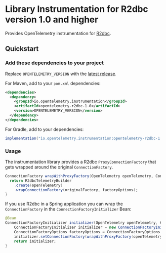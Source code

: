 # Library Instrumentation for R2dbc version 1.0 and higher

Provides OpenTelemetry instrumentation for [R2dbc](https://r2dbc.io/).

## Quickstart

### Add these dependencies to your project

Replace `OPENTELEMETRY_VERSION` with the [latest
release](https://search.maven.org/search?q=g:io.opentelemetry.instrumentation%20AND%20a:opentelemetry-r2dbc-1.0).

For Maven, add to your `pom.xml` dependencies:

```xml
<dependencies>
  <dependency>
    <groupId>io.opentelemetry.instrumentation</groupId>
    <artifactId>opentelemetry-r2dbc-1.0</artifactId>
    <version>OPENTELEMETRY_VERSION</version>
  </dependency>
</dependencies>
```

For Gradle, add to your dependencies:

```groovy
implementation("io.opentelemetry.instrumentation:opentelemetry-r2dbc-1.0:OPENTELEMETRY_VERSION")
```

### Usage

The instrumentation library provides a R2dbc `ProxyConnectionFactory` that gets wrapped around the original
`ConnectionFactory`.

```java
ConnectionFactory wrapWithProxyFactory(OpenTelemetry openTelemetry, ConnectionFactory originalFactory, ConnectionFactoryOptions factoryOptions) {
  return R2dbcTelemetryBuilder
    .create(openTelemetry)
    .wrapConnectionFactory(originalFactory, factoryOptions);
}
```

If you use R2dbc in a Spring application you can wrap the `ConnectionFactory` in the `ConnectionFactoryInitializer` Bean:
```java
@Bean
ConnectionFactoryInitializer initializer(OpenTelemetry openTelemetry, ConnectionFactory connectionFactory) {
    ConnectionFactoryInitializer initializer = new ConnectionFactoryInitializer();
    ConnectionFactoryOptions factoryOptions = ConnectionFactoryOptions.parse("r2dbc:mariadb://localhost:3306/db");
    initializer.setConnectionFactory(wrapWithProxyFactory(openTelemetry, connectionFactory, factoryOptions));
    return initializer;
}
```
